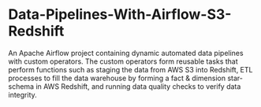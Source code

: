 # Data-Pipelines-With-Airflow-S3-Redshift
An Apache Airflow project containing dynamic automated data pipelines with custom operators.
The custom operators form reusable tasks that perform functions such as staging the data from AWS S3 into Redshift, ETL processes to fill the data warehouse by forming a fact & dimension star-schema in AWS Redshift, and running data quality checks to verify data integrity.
